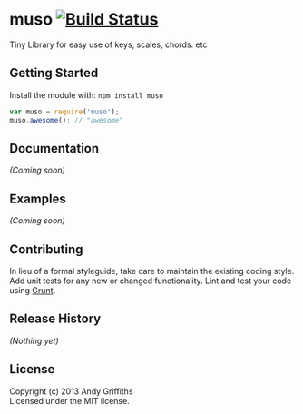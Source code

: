 # muso [![Build Status](https://secure.travis-ci.org/AndyGriff/muso.png?branch=master)](http://travis-ci.org/AndyGriff/muso)

Tiny Library for easy use of keys, scales, chords. etc

## Getting Started
Install the module with: `npm install muso`

```javascript
var muso = require('muso');
muso.awesome(); // "awesome"
```

## Documentation
_(Coming soon)_

## Examples
_(Coming soon)_

## Contributing
In lieu of a formal styleguide, take care to maintain the existing coding style. Add unit tests for any new or changed functionality. Lint and test your code using [Grunt](http://gruntjs.com/).

## Release History
_(Nothing yet)_

## License
Copyright (c) 2013 Andy Griffiths  
Licensed under the MIT license.
